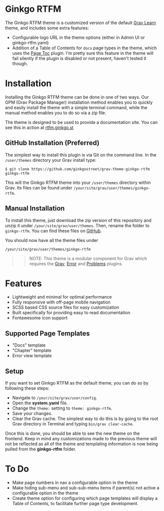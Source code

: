 # Ginkgo RTFM

The Ginkgo RTFM theme is a customized version of the default [Grav Learn](http://learn.getgrav.org) theme, and includes some extra features:

- Configurable logo URL in the theme options (either in Admin UI or ginkgo-rtfm.yaml)
- Addition of a Table of Contents for `docs` page types in the theme, which uses the [Page Toc](https://github.com/trilbymedia/grav-plugin-page-toc) plugin. I'm pretty sure this feature in the theme will fail silently if the plugin is disabled or not present, haven't tested it though.

# Installation

Installing the Ginkgo RTFM theme can be done in one of two ways. Our GPM (Grav Package Manager) installation method enables you to quickly and easily install the theme with a simple terminal command, while the manual method enables you to do so via a zip file.

The theme is designed to be used to provide a documentation site. You can see this in action at [rtfm.ginkgo.st](http://rtfm.ginkgo.st)

## GitHub Installation (Preferred)

The simplest way to install this plugin is via Git on the command line.  In the `/user/themes` directory your Grav install type:

```shell
$ git clone https://github.com/ginkgostreet/grav-theme-ginkgo-rtfm ginkgo-rtfm
```

This will  the Ginkgo RTFM theme into your `/user/themes` directory within Grav. Its files can be found under `/your/site/grav/user/themes/ginkgo-rtfm`. 

## Manual Installation

To install this theme, just download the zip version of this repository and unzip it under `/your/site/grav/user/themes`. Then, rename the folder to `ginkgo-rtfm`. You can find these files on [GitHub](https://github.com/ginkgostreet/grav-theme-ginkgo-rtfm).

You should now have all the theme files under

    /your/site/grav/user/themes/ginkgo-rtfm

>> NOTE: This theme is a modular component for Grav which requires the [Grav](http://github.com/getgrav/grav), [Error](https://github.com/getgrav/grav-theme-error) and [Problems](https://github.com/getgrav/grav-plugin-problems) plugins.

# Features

* Lightweight and minimal for optimal performance
* Fully responsive with off-page mobile navigation
* SCSS based CSS source files for easy customization
* Built specifically for providing easy to read documentation
* Fontawesome icon support

## Supported Page Templates

* "Docs" template
* "Chapter" template
* Error view template

## Setup

If you want to set Ginkgo RTFM as the default theme, you can do so by following these steps:

* Navigate to `/your/site/grav/user/config`.
* Open the **system.yaml** file.
* Change the `theme:` setting to `theme: ginkgo-rtfm`.
* Save your changes.
* Clear the Grav cache. The simplest way to do this is by going to the root Grav directory in Terminal and typing `bin/grav clear-cache`.

Once this is done, you should be able to see the new theme on the frontend. Keep in mind any customizations made to the previous theme will not be reflected as all of the theme and templating information is now being pulled from the **ginkgo-rtfm** folder.

# To Do

- Make page numbers in nav a configurable option in the theme
- Make hiding sub-menu and sub-sub-menu items if parent(s) not active a configurable option in the theme
- Create theme option for configuring which page templates will display a Table of Contents, to facilitate further page type development.